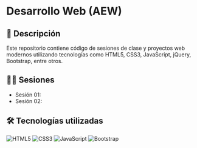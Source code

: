 # Desarrollo Web (AEW)

## 🚀 Descripción
Este repositorio contiene código de sesiones de clase y proyectos web modernos utilizando tecnologías como HTML5, CSS3, JavaScript, jQuery, Bootstrap, entre otros.

## 👨‍💻 Sesiones  
- Sesión 01:
- Sesión 02:

## 🛠️ Tecnologías utilizadas

![HTML5](https://img.shields.io/badge/HTML5-E34F26?style=for-the-badge&logo=html5&logoColor=white)
![CSS3](https://img.shields.io/badge/CSS3-1572B6?style=for-the-badge&logo=css3&logoColor=white)
![JavaScript](https://img.shields.io/badge/JavaScript-F7DF1E?style=for-the-badge&logo=javascript&logoColor=black)
![Bootstrap](https://img.shields.io/badge/Bootstrap-7952B3?style=for-the-badge&logo=bootstrap&logoColor=white)
